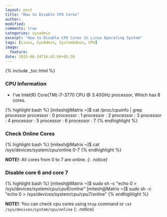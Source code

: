 ```yaml
---
layout: post
title: "How to Disable CPU Cores"
author:
modified:
comments: true
categories: sysadmin
excerpt: "How to Disable CPU Cores In Linux Operating System"
tags: [Linux, SysAdmin, SystemAdmin, CPU]
image:
  feature:
date: 2015-06-24T16:42:04+05:30
---
```


{% include _toc.html %}

### CPU Information
* I've Intel(R) Core(TM) i7-3770 CPU @ 3.40GHz processor, Which has 8 cores.

{% highlight bash %}
[mitesh@Matrix ~]$ cat /proc/cpuinfo | grep processor
processor	: 0
processor	: 1
processor	: 2
processor	: 3
processor	: 4
processor	: 5
processor	: 6
processor	: 7
{% endhighlight %}

### Check Online Cores

{% highlight bash %}
[mitesh@Matrix ~]$ cat /sys/devices/system/cpu/online
0-7
{% endhighlight %}

**NOTE!**: All cores from 0 to 7 are online.
{: .notice}

### Disable core 6 and core 7
{% highlight bash %}
[mitesh@Matrix ~]$ sudo sh -c "echo 0 > /sys/devices/system/cpu/cpu6/online"
[mitesh@Matrix ~]$ sudo sh -c "echo 0 > /sys/devices/system/cpu/cpu7/online"
{% endhighlight %}

**NOTE!**: You can check cpu cores using `htop` command or `cat /sys/devices/system/cpu/online`
{: .notice}
